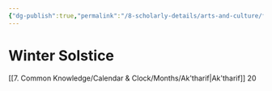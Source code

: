 ```yaml
---
{"dg-publish":true,"permalink":"/8-scholarly-details/arts-and-culture/festivals-and-ceremonies/winter-solstice/","noteIcon":""}
---
```


# Winter Solstice

[[7. Common Knowledge/Calendar & Clock/Months/Ak'tharif\|Ak'tharif]] 20